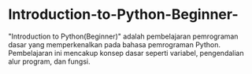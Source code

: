 # Introduction-to-Python-Beginner-
"Introduction to Python(Beginner)" adalah pembelajaran pemrograman dasar yang memperkenalkan pada bahasa pemrograman Python. Pembelajaran ini mencakup konsep dasar seperti variabel, pengendalian alur program, dan fungsi.
